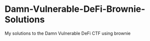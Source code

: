 # Damn-Vulnerable-DeFi-Brownie-Solutions
My solutions to the Damn Vulnerable DeFi CTF using brownie
